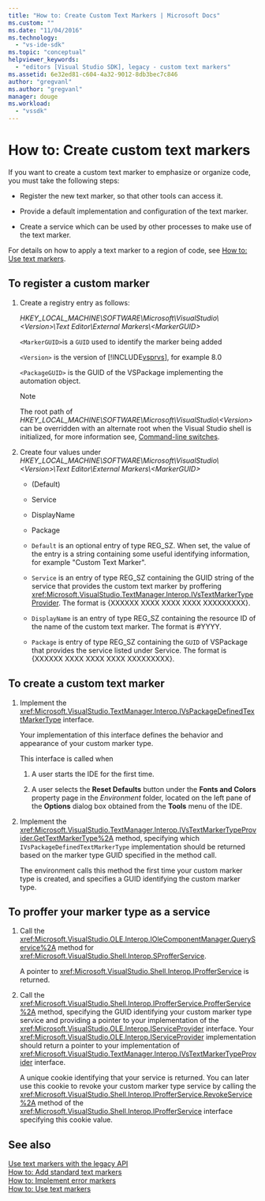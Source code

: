 ```yaml
---
title: "How to: Create Custom Text Markers | Microsoft Docs"
ms.custom: ""
ms.date: "11/04/2016"
ms.technology: 
  - "vs-ide-sdk"
ms.topic: "conceptual"
helpviewer_keywords: 
  - "editors [Visual Studio SDK], legacy - custom text markers"
ms.assetid: 6e32ed81-c604-4a32-9012-8db3bec7c846
author: "gregvanl"
ms.author: "gregvanl"
manager: douge
ms.workload: 
  - "vssdk"
---
```

# How to: Create custom text markers
If you want to create a custom text marker to emphasize or organize code, you must take the following steps:  
  
-   Register the new text marker, so that other tools can access it.  
  
-   Provide a default implementation and configuration of the text marker.  
  
-   Create a service which can be used by other processes to make use of the text marker.  
  
 For details on how to apply a text marker to a region of code, see [How to: Use text markers](../extensibility/how-to-use-text-markers.md).  
  
## To register a custom marker  
  
1.  Create a registry entry as follows:  
  
     *HKEY_LOCAL_MACHINE\SOFTWARE\Microsoft\VisualStudio\\\<Version>\Text Editor\External Markers\\\<MarkerGUID>*  
  
     `<MarkerGUID>`is a `GUID` used to identify the marker being added  
  
     `<Version>` is the version of [!INCLUDE[vsprvs](../code-quality/includes/vsprvs_md.md)], for example 8.0  
  
     `<PackageGUID>` is the GUID of the VSPackage implementing the automation object.  
  
    > [!NOTE]
    >  The root path of *HKEY_LOCAL_MACHINE\SOFTWARE\Microsoft\VisualStudio\\\<Version>* can be overridden with an alternate root when the Visual Studio shell is initialized, for more information see, [Command-line switches](../extensibility/command-line-switches-visual-studio-sdk.md).  
  
2.  Create four values under *HKEY_LOCAL_MACHINE\SOFTWARE\Microsoft\VisualStudio\\\<Version>\Text Editor\External Markers\\\<MarkerGUID>*  
  
    -   (Default)  
  
    -   Service  
  
    -   DisplayName  
  
    -   Package  
  
    -   `Default` is an optional entry of type REG_SZ. When set, the value of the entry is a string containing some useful identifying information, for example "Custom Text Marker".  
  
    -   `Service` is an entry of type REG_SZ containing the GUID string of the service that provides the custom text marker by proffering <xref:Microsoft.VisualStudio.TextManager.Interop.IVsTextMarkerTypeProvider>. The format is {XXXXXX XXXX XXXX XXXX XXXXXXXXX}.  
  
    -   `DisplayName` is an entry of type REG_SZ containing the resource ID of the name of the custom text marker. The format is #YYYY.  
  
    -   `Package` is entry of type REG_SZ containing the `GUID` of VSPackage that provides the service listed under Service. The format is {XXXXXX XXXX XXXX XXXX XXXXXXXXX}.  
  
## To create a custom text marker  
  
1.  Implement the <xref:Microsoft.VisualStudio.TextManager.Interop.IVsPackageDefinedTextMarkerType> interface.  
  
     Your implementation of this interface defines the behavior and appearance of your custom marker type.  
  
     This interface is called when  
  
    1.  A user starts the IDE for the first time.  
  
    2.  A user selects the **Reset Defaults** button under the **Fonts and Colors** property page in the *Environment* folder, located on the left pane of the **Options** dialog box obtained from the **Tools** menu of the IDE.  
  
2.  Implement the <xref:Microsoft.VisualStudio.TextManager.Interop.IVsTextMarkerTypeProvider.GetTextMarkerType%2A> method, specifying which `IVsPackageDefinedTextMarkerType` implementation should be returned based on the marker type GUID specified in the method call.  
  
     The environment calls this method the first time your custom marker type is created, and specifies a GUID identifying the custom marker type.  
  
## To proffer your marker type as a service  
  
1.  Call the <xref:Microsoft.VisualStudio.OLE.Interop.IOleComponentManager.QueryService%2A> method for <xref:Microsoft.VisualStudio.Shell.Interop.SProfferService>.  
  
     A pointer to <xref:Microsoft.VisualStudio.Shell.Interop.IProfferService> is returned.  
  
2.  Call the <xref:Microsoft.VisualStudio.Shell.Interop.IProfferService.ProfferService%2A> method, specifying the GUID identifying your custom marker type service and providing a pointer to your implementation of the <xref:Microsoft.VisualStudio.OLE.Interop.IServiceProvider> interface. Your <xref:Microsoft.VisualStudio.OLE.Interop.IServiceProvider> implementation should return a pointer to your implementation of <xref:Microsoft.VisualStudio.TextManager.Interop.IVsTextMarkerTypeProvider> interface.  
  
     A unique cookie identifying that your service is returned. You can later use this cookie to revoke your custom marker type service by calling the <xref:Microsoft.VisualStudio.Shell.Interop.IProfferService.RevokeService%2A> method of the <xref:Microsoft.VisualStudio.Shell.Interop.IProfferService> interface specifying this cookie value.  
  
## See also  
 [Use text markers with the legacy API](../extensibility/using-text-markers-with-the-legacy-api.md)   
 [How to: Add standard text markers](../extensibility/how-to-add-standard-text-markers.md)   
 [How to: Implement error markers](../extensibility/how-to-implement-error-markers.md)   
 [How to: Use text markers](../extensibility/how-to-use-text-markers.md)
